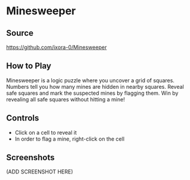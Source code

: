 # Minesweeper

## Source
https://github.com/ixora-0/Minesweeper

## How to Play
Minesweeper is a logic puzzle where you uncover a grid of squares. Numbers tell you how many mines are hidden in nearby squares. Reveal safe squares and mark the suspected mines by flagging them. Win by revealing all safe squares without hitting a mine!

## Controls
- Click on a cell to reveal it
- In order to flag a mine, right-click on the cell

## Screenshots
(ADD SCREENSHOT HERE)
